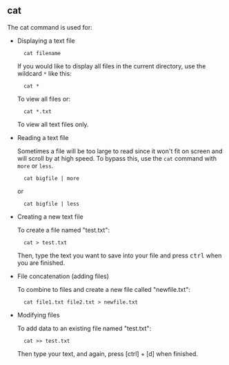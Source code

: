 ## cat

The cat command is used for:

* Displaying a text file

		cat filename
	
  If you would like to display all files in the current directory, use the wildcard `*` like this:
  
		cat *
	
  To view all files or:
  
		cat *.txt
	
  To view all text files only.
	
* Reading a text file

  Sometimes a file will be too large to read since it won't fit on screen and will scroll by at high speed. To bypass this, use the `cat` command with `more` or `less`.
  
		cat bigfile | more
	
  or
  
		cat bigfile | less
	
* Creating a new text file

  To create a file named "test.txt":
  
		cat > test.txt
	
  Then, type the text you want to save into your file and press <kbd>ctrl</kbd> when you are finished.
  
* File concatenation (adding files)

  To combine to files and create a new file called "newfile.txt":
  
		cat file1.txt file2.txt > newfile.txt
	
* Modifying files

  To add data to an existing file named "test.txt":
  
		cat >> test.txt
	
  Then type your text, and again, press [ctrl] + [d] when finished.
